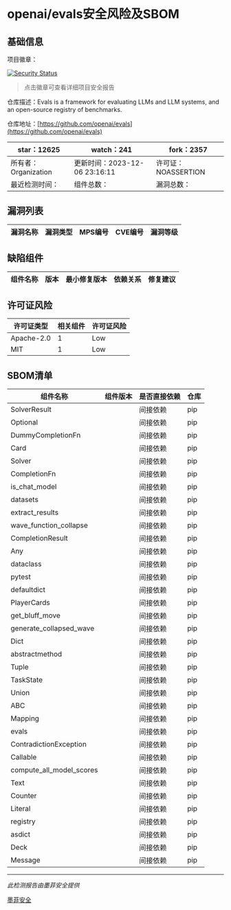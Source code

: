 # openai/evals安全风险及SBOM

## 基础信息

项目徽章：

[![Security Status](https://www.murphysec.com/platform3/v31/badge/1732470000660205568.svg)](https://www.murphysec.com/console/report/1732470000123334656/1732470000660205568)

> 点击徽章可查看详细项目安全报告

仓库描述：Evals is a framework for evaluating LLMs and LLM systems, and an open-source registry of benchmarks.

仓库地址：[https://github.com/openai/evals](https://github.com/openai/evals)

| star：12625 | watch：241 | fork：2357 |
| ----------- | -------------- | ------------ |
| 所有者：Organization | 更新时间：2023-12-06 23:16:11 | 许可证：NOASSERTION |
| 最近检测时间： | 组件总数： | 漏洞总数： |




## 漏洞列表

| 漏洞名称 | 漏洞类型 | MPS编号 | CVE编号 | 漏洞等级 |
| ------- | ------ | ------- | ------ | ----- |





## 缺陷组件

| 组件名称 | 版本 | 最小修复版本 | 依赖关系 | 修复建议 |
| -------- | ---- | ------------ | -------- | -------- |





## 许可证风险

| 许可证类型 | 相关组件 | 许可证风险 |
| ---------- | -------- | ---------- |
|Apache-2.0|1|Low|
|MIT|1|Low|




## SBOM清单

| 组件名称 | 组件版本 | 是否直接依赖 | 仓库 |
| -------- | -------- | ------------ | ---- |
|SolverResult||间接依赖|pip|
|Optional||间接依赖|pip|
|DummyCompletionFn||间接依赖|pip|
|Card||间接依赖|pip|
|Solver||间接依赖|pip|
|CompletionFn||间接依赖|pip|
|is_chat_model||间接依赖|pip|
|datasets||间接依赖|pip|
|extract_results||间接依赖|pip|
|wave_function_collapse||间接依赖|pip|
|CompletionResult||间接依赖|pip|
|Any||间接依赖|pip|
|dataclass||间接依赖|pip|
|pytest||间接依赖|pip|
|defaultdict||间接依赖|pip|
|PlayerCards||间接依赖|pip|
|get_bluff_move||间接依赖|pip|
|generate_collapsed_wave||间接依赖|pip|
|Dict||间接依赖|pip|
|abstractmethod||间接依赖|pip|
|Tuple||间接依赖|pip|
|TaskState||间接依赖|pip|
|Union||间接依赖|pip|
|ABC||间接依赖|pip|
|Mapping||间接依赖|pip|
|evals||间接依赖|pip|
|ContradictionException||间接依赖|pip|
|Callable||间接依赖|pip|
|compute_all_model_scores||间接依赖|pip|
|Text||间接依赖|pip|
|Counter||间接依赖|pip|
|Literal||间接依赖|pip|
|registry||间接依赖|pip|
|asdict||间接依赖|pip|
|Deck||间接依赖|pip|
|Message||间接依赖|pip|


------

*此检测报告由墨菲安全提供*

[墨菲安全](www.murphysec.com)